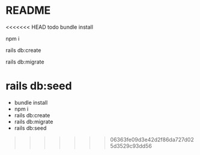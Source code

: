 # README

<<<<<<< HEAD
todo 
bundle install

npm i

rails db:create

rails db:migrate

rails db:seed
=======
- bundle install
- npm i
- rails db:create
- rails db:migrate
- rails db:seed
>>>>>>> 06363fe09d3e42d2f86da727d025d3529c93dd56
